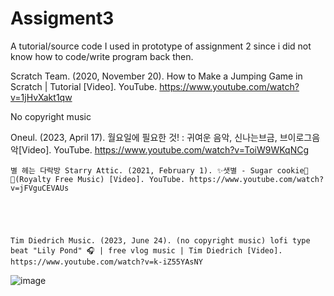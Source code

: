 # Assigment3
A tutorial/source code I used in prototype of assignment 2 since i did not know how to code/write program back then.


Scratch Team. (2020, November 20). How to Make a Jumping Game in Scratch | Tutorial [Video]. YouTube. https://www.youtube.com/watch?v=1jHvXakt1qw


No copyright music


Oneul. (2023, April 17). 월요일에 필요한 것! : 귀여운 음악, 신나는브금, 브이로그음악[Video]. YouTube. https://www.youtube.com/watch?v=ToiW9WKqNCg






	별 헤는 다락방 Starry Attic. (2021, February 1). ✨샛별 - Sugar cookie🍪✨(Royalty Free Music) [Video]. YouTube. https://www.youtube.com/watch?v=jFVguCEVAUs




 
	Tim Diedrich Music. (2023, June 24). (no copyright music) lofi type beat "Lily Pond" 🎧 | free vlog music | Tim Diedrich [Video]. https://www.youtube.com/watch?v=k-iZ55YAsNY
![image](https://github.com/Junieha/Assigment3/assets/148737452/432a745c-f6a4-43e6-b507-ffb70640531f)
